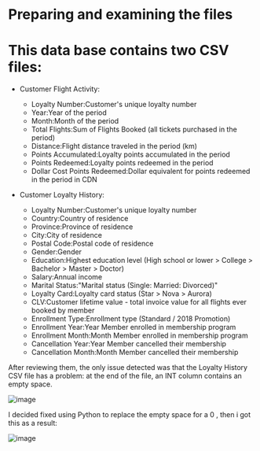 # Preparing and examining the files 

# This data base contains two CSV files:
* Customer Flight Activity:
     * Loyalty Number:Customer's unique loyalty number
     * Year:Year of the period
     * Month:Month of the period
     * Total Flights:Sum of Flights Booked (all tickets purchased in the period)
     * Distance:Flight distance traveled in the period (km)
     * Points Accumulated:Loyalty points accumulated in the period
     * Points Redeemed:Loyalty points redeemed in the period
     * Dollar Cost Points Redeemed:Dollar equivalent for points redeemed in the period in CDN
       
* Customer Loyalty History:
     * Loyalty Number:Customer's unique loyalty number
     * Country:Country of residence
     * Province:Province of residence
     * City:City of residence
     * Postal Code:Postal code of residence
     * Gender:Gender
     * Education:Highest education level (High school or lower > College > Bachelor > Master > Doctor)
     * Salary:Annual income
     * Marital Status:"Marital status (Single: Married: Divorced)"
     * Loyalty Card:Loyalty card status (Star > Nova > Aurora)
     * CLV:Customer lifetime value - total invoice value for all flights ever booked by member
     * Enrollment Type:Enrollment type (Standard / 2018 Promotion)
     * Enrollment Year:Year Member enrolled in membership program
     * Enrollment Month:Month Member enrolled in membership program
     * Cancellation Year:Year Member cancelled their membership
     * Cancellation Month:Month Member cancelled their membership





After reviewing them, the only issue detected was that the Loyalty History CSV file has a problem: at the end of the file, an INT column contains an empty space.


![image](https://github.com/user-attachments/assets/b59b3484-cd25-4161-941f-d4cefe3593f0)


I decided fixed using Python to replace the empty space for a 0 , then i got this as a result:


![image](https://github.com/user-attachments/assets/457f991a-0f71-41a3-9eb7-3bd938b1be21)
